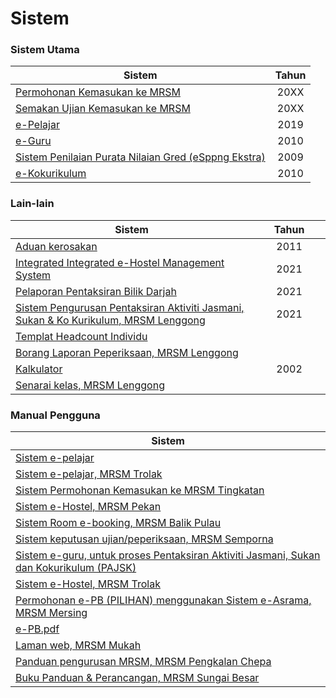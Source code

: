 # Sistem

### Sistem Utama

| Sistem                                                                                           | Tahun |
| ------------------------------------------------------------------------------------------------ | :---: |
| [Permohonan Kemasukan ke MRSM](sistem.md)                                                        |  20XX |
| [Semakan Ujian Kemasukan ke MRSM](https://mrsm.mara.gov.my/MARATawaranf1/frmLoginSemakanF1.aspx) |  20XX |
| [e-Pelajar](http://www.mrsmkotakinabalu.edu.my/epelajar/login.asp)                               |  2019 |
| [e-Guru](http://www.mrsmsemporna.edu.my/skoq/contents/Loginguru.asp)                             |  2010 |
| [Sistem Penilaian Purata Nilaian Gred (eSppng Ekstra)](https://uppmmrsmlangkawi.com/esppng)      |  2009 |
| [e-Kokurikulum](http://www.mrsmserting.com/SKOQ/Contents/loginKoq.asp)                           |  2010 |

### Lain-lain

<table><thead><tr><th>Sistem</th><th width="100" align="center">Tahun</th></tr></thead><tbody><tr><td><a href="https://mrsmict.wixsite.com/mrsmkkmaintainance/aduan-kerosakkan">Aduan kerosakan</a></td><td align="center">2011</td></tr><tr><td><a href="http://e-hostel.net/trans_hostel">Integrated Integrated e-Hostel Management System</a></td><td align="center">2021</td></tr><tr><td><a href="https://mylink.la/nurmujahadah02">Pelaporan Pentaksiran Bilik Darjah</a></td><td align="center">2021</td></tr><tr><td><a href="http://syspajskxxxonline.uppmlgg.com/index_pajsk.asp">Sistem Pengurusan Pentaksiran Aktiviti Jasmani, Sukan &#x26; Ko Kurikulum, MRSM Lenggong</a></td><td align="center">2021</td></tr><tr><td><a href="https://maranet-my.sharepoint.com/:x:/g/personal/joespenzal_mara_gov_my/EfRb-OhMT8hFqlBPfSu8GZ4BpVBxAzzcNXAz_KWWl_VyFw?e=FqpV7A">Templat Headcount Individu</a></td><td align="center"></td></tr><tr><td><a href="http://examreportofficialuppmlgg168.uppmlgg.com/index.asp">Borang Laporan Peperiksaan, MRSM Lenggong</a></td><td align="center"></td></tr><tr><td><a href="http://kalkulatorpng4mrsm.uppmlgg.com/calculatorPNGatas.asp">Kalkulator</a></td><td align="center">2002</td></tr><tr><td><a href="http://www.uppmlgg.com/senaraikelas.html">Senarai kelas, MRSM Lenggong</a></td><td align="center"></td></tr></tbody></table>

### Manual Pengguna

| Sistem                                                                                                        |
| ------------------------------------------------------------------------------------------------------------- |
| [Sistem e-pelajar](material/epelajar-mrsm.pdf)                                                                |
| [Sistem e-pelajar, MRSM Trolak](material/epelajar.pdf)                                                        |
| [Sistem Permohonan Kemasukan ke MRSM Tingkatan](material/Sistem-Permohonan-MRSM.pdf)                          |
| [Sistem e-Hostel, MRSM Pekan](http://tar.mrsm.edu.my/data/pelajar/asrama/borang-pb.pdf)                       |
| [Sistem Room e-booking, MRSM Balik Pulau](Sistem-Room-e-booking.pdf)                                          |
| [Sistem keputusan ujian/peperiksaan, MRSM Semporna](material/semakan\_keputusan.pdf)                          |
| [Sistem e-guru, untuk proses Pentaksiran Aktiviti Jasmani, Sukan dan Kokurikulum (PAJSK)](material/eguru.pdf) |
| [Sistem e-Hostel, MRSM Trolak](material/E-HOSTEL.pdf)                                                         |
| [Permohonan e-PB (PILIHAN) menggunakan Sistem e-Asrama, MRSM Mersing](material/e-PB.pdf)                      |
| [e-PB.pdf](material/e-PB.pdf)                                                                                 |
| [Laman web, MRSM Mukah](material/web-mukah.pdf)                                                               |
| [Panduan pengurusan MRSM, MRSM Pengkalan Chepa](material/pengurusan\_mrsm.pdf)                                |
| [Buku Panduan & Perancangan, MRSM Sungai Besar](https://anyflip.com/mkaug/elxb/)                              |
